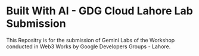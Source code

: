 # Built With AI - GDG Cloud Lahore Lab Submission

This Repositry is for the submission of Gemini Labs of the Workshop conducted in Web3 Works by Google Developers Groups - Lahore.
